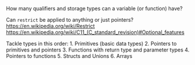 How many qualifiers and storage types can a variable (or function) have?

Can `restrict` be applied to anything or just pointers?
https://en.wikipedia.org/wiki/Restrict
https://en.wikipedia.org/wiki/C11_(C_standard_revision)#Optional_features

Tackle types in this order:
    1. Primitives (basic data types)
    2. Pointers to primitives and pointers
    3. Functions with return type and parameter types
    4. Pointers to functions
    5. Structs and Unions
    6. Arrays